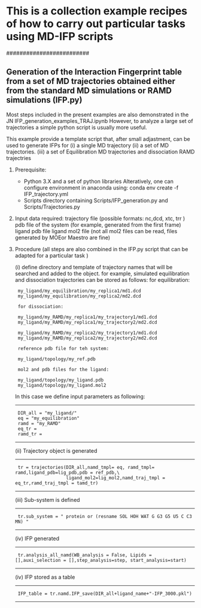 #  This is a collection example recipes of how to carry out particular tasks using MD-IFP scripts

#########################

##  Generation of the Interaction Fingerprint table from a set of MD trajectories obtained either from  the standard MD simulations or RAMD simulations (IFP.py)
Most steps included in the present examples are also demonstrated in the JN IFP_generation_examples_TRAJ.ipynb
However, to analyze a large set of trajectories a simple python script is usually more useful.

This example provide a template script that, after small adjastment, can be used to generate IFPs for 
    (i) a single MD trajectory 
    (ii) a set of MD trajectories.
    (iii) a set of Equilibration MD trajectories and dissociation RAMD trajectries
    


1. Prerequisite:
    - Python 3.X and a set of python libraries
        Alteratively, one can configure environment in anaconda using: conda env create -f IFP_trajectory.yml
    - Scripts directory containing Scripts/IFP_generation.py and Scripts/Trajectories.py 
    
2. Input data required:
         trajectory file (possible formats: nc,dcd, xtc, trr )
         pdb file of the system (for example, generated from the first frame)
         ligand pdb file
         ligand mol2 file (not all mol2 files can be read, files generated by MOEor Maestro are fine)
         
3. Procedure (all steps are also combined in the IFP.py script that can be adapted for a particular task )
 
    (i) define directory and template of trajectory names that will be searched and added to the object.
        for example, simulated equilibration and dissociation trajectories can be stored as follows:
        for equilibration:
        
        my_ligand/my_equilibration/my_replica1/md1.dcd
        my_ligand/my_equilibration/my_replica2/md2.dcd
        
        for dissociation:
        
        my_ligand/my_RAMD/my_replica1/my_trajectory1/md1.dcd
        my_ligand/my_RAMD/my_replica1/my_trajectory2/md2.dcd
        
        my_ligand/my_RAMD/my_replica2/my_trajectory1/md1.dcd
        my_ligand/my_RAMD/my_replica2/my_trajectory2/md2.dcd
        
        reference pdb file for teh system: 
        
        my_ligand/topology/my_ref.pdb
        
        mol2 and pdb files for the ligand:

        my_ligand/topology/my_ligand.pdb
        my_ligand/topology/my_ligand.mol2
  
    In this case we define input parameters as following:
    
    __________________________________
    
        DIR_all = "my_ligand/"
        eq = "my_equilibration"
        ramd = "my_RAMD"
        eq_tr =
        ramd_tr = 
     __________________________________
   
    (ii) Trajectory object is generated
    
     __________________________________
     
        tr = trajectories(DIR_all,namd_tmpl= eq, ramd_tmpl= ramd,ligand_pdb=lig_pdb,pdb = ref_pdb,\
                          ligand_mol2=lig_mol2,namd_traj_tmpl = eq_tr,ramd_traj_tmpl = tamd_tr)                   
      __________________________________
      
     (iii) Sub-system is defined
     
     __________________________________
                               
        tr.sub_system = " protein or (resname SOL HOH WAT G G3 G5 U5 C C3 MN) "
     __________________________________
     
     (iv) IFP generated
     
     __________________________________
     
        tr.analysis_all_namd(WB_analysis = False, Lipids = [],auxi_selection = [],step_analysis=step, start_analysis=start)  
     _________________________________
    
     
     (iv) IFP stored as a table
     
     __________________________________
     

        IFP_table = tr.namd.IFP_save(DIR_all+ligand_name+"-IFP_3000.pkl")
        
    ___________________________________




